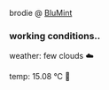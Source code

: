 brodie @ [BluMint](https://www.linkedin.com/company/blumint-io/)

<!--weather_start-->
### working conditions..

weather: few clouds ☁️

temp: 15.08 °C 👕

<!--weather_end-->
